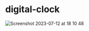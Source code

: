 # digital-clock

![Screenshot 2023-07-12 at 18 10 48](https://github.com/rajchatterz/digital-clock/assets/45287321/5f9d4bcb-5f68-4115-a1f2-aaccf9701a1c)
